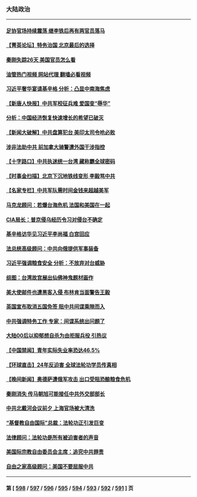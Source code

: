 ### 大陆政治
---
#### [足协官场持续震荡 继李铁后再有两官员落马](../../pages/ncid277/n14039277.md?07221245) 
#### [【菁英论坛】特务治国 北京最后的选择](../../pages/ncid277/n14039693.md?07221245) 
#### [秦刚失踪26天 美国官员怎么看](../../pages/ncid277/n14039694.md?07221245) 
#### [油管热门视频 网站代理 翻墙必看视频](http://138.2.39.72:81/youtube.html?epic-marker?07221245)
#### [习近平奢华宴请基辛格 分析：凸显中南海焦虑](../../pages/ncid277/n14039627.md?07221245) 
#### [【新唐人快报】中共军校征兵难 爱国变“辱华”](../../pages/ncid277/n14039657.md?07221245) 
#### [分析：中国经济恢复快速增长的希望已破灭](../../pages/ncid277/n14039609.md?07221245) 
#### [【新闻大破解】中共盘算犯台 美印太司令呛必败](../../pages/ncid277/n14039523.md?07221245) 
#### [涉非法助中共 前加拿大骑警遭外国干涉指控](../../pages/ncid277/n14039562.md?07221245) 
#### [【十字路口】中共执迷统一台湾 藏称霸全球密码](../../pages/ncid277/n14039462.md?07221245) 
#### [【时事金扫描】北京下沉地铁线变形 李毅骂中共](../../pages/ncid277/n14039515.md?07221245) 
#### [【名家专栏】中共军队需时间金钱来超越美军](../../pages/ncid277/n14036181.md?07221245) 
#### [马克龙顾问：若爆台海危机 法国和美国在一起](../../pages/ncid277/n14039554.md?07221245) 
#### [CIA局长：普京侵乌经历令习对侵台不确定](../../pages/ncid277/n14039518.md?07221245) 
#### [基辛格访华见习近平李尚福 白宫回应](../../pages/ncid277/n14039478.md?07221245) 
#### [法总统高级顾问：中共向俄提供军事装备](../../pages/ncid277/n14039522.md?07221245) 
#### [习近平强调粮食安全 分析：不放弃对台威胁](../../pages/ncid277/n14039267.md?07221245) 
#### [组图：台湾故宫展出仙佛神鬼题材画作](../../pages/ncid277/n14039291.md?07221245) 
#### [美大使邮件也遭黑客入侵 布林肯当面警告王毅](../../pages/ncid277/n14039388.md?07221245) 
#### [英国宣布取消五国免签 阻中共间谍乘隙而入](../../pages/ncid277/n14039360.md?07221245) 
#### [中共强调特务工作 专家：间谍系统出问题了](../../pages/ncid277/n14039136.md?07221245) 
#### [大陆00后以抑郁想自杀为由拒服兵役 引热议](../../pages/ncid277/n14039333.md?07221245) 
#### [【中国禁闻】青年实际失业率恐达46.5%](../../pages/ncid277/n14038721.md?07221245) 
#### [【环球直击】24年反迫害 全球法轮功学员传真相](../../pages/ncid277/n14038782.md?07221245) 
#### [【晚间新闻】奥德萨遭俄军攻击 出口受阻恐酿粮食危机](../../pages/ncid277/n14039305.md?07221245) 
#### [秦刚消失 传马朝旭可能接任中共外交部部长](../../pages/ncid277/n14039045.md?07221245) 
#### [中共北戴河会议前夕 上海官场被大清洗](../../pages/ncid277/n14039124.md?07221245) 
#### [“基督教自由国际”总裁：法轮功正引发巨变](../../pages/ncid277/n14039180.md?07221245) 
#### [法律顾问：法轮功是所有被迫害者的声音](../../pages/ncid277/n14039151.md?07221245) 
#### [美国际宗教自由委员会主席：追究中共罪责](../../pages/ncid277/n14039122.md?07221245) 
#### [自由之家高级顾问：美国不要屈服中共](../../pages/ncid277/n14039120.md?07221245) 

---
#### 第 [ [598](./598.md?07221245) / [597](./597.md?07221245) / [596](./596.md?07221245) / [595](./595.md?07221245) / [594](./594.md?07221245) / [593](./593.md?07221245) / [592](./592.md?07221245) / [591](./591.md?07221245) ] 页
